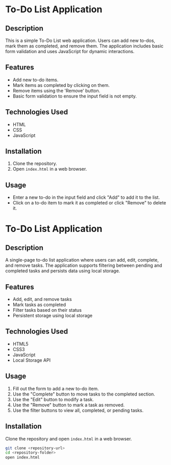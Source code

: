 # To-Do List Application

## Description

This is a simple To-Do List web application. Users can add new to-dos, mark them as completed, and remove them. The application includes basic form validation and uses JavaScript for dynamic interactions.

## Features

- Add new to-do items.
- Mark items as completed by clicking on them.
- Remove items using the 'Remove' button.
- Basic form validation to ensure the input field is not empty.

## Technologies Used

- HTML
- CSS
- JavaScript

## Installation

1. Clone the repository.
2. Open `index.html` in a web browser.

## Usage

- Enter a new to-do in the input field and click "Add" to add it to the list.
- Click on a to-do item to mark it as completed or click "Remove" to delete it.
# To-Do List Application

## Description
A single-page to-do list application where users can add, edit, complete, and remove tasks. The application supports filtering between pending and completed tasks and persists data using local storage.

## Features
- Add, edit, and remove tasks
- Mark tasks as completed
- Filter tasks based on their status
- Persistent storage using local storage

## Technologies Used
- HTML5
- CSS3
- JavaScript
- Local Storage API

## Usage
1. Fill out the form to add a new to-do item.
2. Use the "Complete" button to move tasks to the completed section.
3. Use the "Edit" button to modify a task.
4. Use the "Remove" button to mark a task as removed.
5. Use the filter buttons to view all, completed, or pending tasks.

## Installation
Clone the repository and open `index.html` in a web browser.

```bash
git clone <repository-url>
cd <repository-folder>
open index.html
